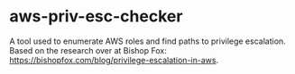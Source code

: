 # aws-priv-esc-checker
A tool used to enumerate AWS roles and find paths to privilege escalation. Based on the research over at Bishop Fox: https://bishopfox.com/blog/privilege-escalation-in-aws.

